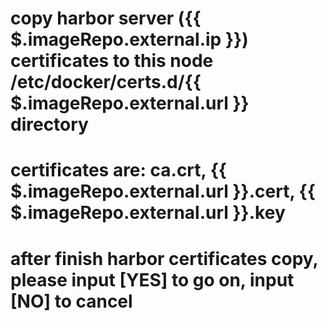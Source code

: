 # copy harbor server ({{ $.imageRepo.external.ip }}) certificates to this node /etc/docker/certs.d/{{ $.imageRepo.external.url }} directory
# certificates are: ca.crt, {{ $.imageRepo.external.url }}.cert, {{ $.imageRepo.external.url }}.key

# after finish harbor certificates copy, please input [YES] to go on, input [NO] to cancel
